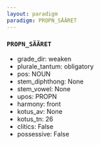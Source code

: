 ```yaml
---
layout: paradigm
paradigm: PROPN_SÄÄRET
---
```

### ` PROPN_SÄÄRET `


* grade_dir: weaken
* plurale_tantum: obligatory
* pos: NOUN
* stem_diphthong: None
* stem_vowel: None
* upos: PROPN
* harmony: front
* kotus_av: None
* kotus_tn: 26
* clitics: False
* possessive: False

